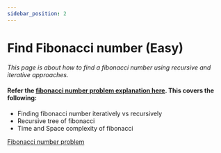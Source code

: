 ```yaml
---
sidebar_position: 2
---
```


# Find Fibonacci number (Easy)

_This page is about how to find a fibonacci number using recursive and iterative approaches._

#### Refer the [fibonacci number problem explanation here](/docs/recursion/concept/multiple-recursive-calls#recursive-nature-of-fibonacci-series). This covers the following:

- Finding fibonacci number iteratively vs recursively
- Recursive tree of fibonacci
- Time and Space complexity of fibonacci

[Fibonacci number problem](/docs/recursion/concept/multiple-recursive-calls#recursive-nature-of-fibonacci-series)
